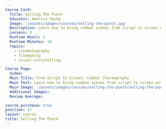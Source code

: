 ```yaml
---
Course Card:
  Title: Selling The Punch
  Educator: America Young
  Image: '/assets/images/courses/selling-the-punch.jpg'
  Description: Learn how to bring combat scenes from script to screen with professional stunt coordinators America Young and Graham Ehlers Sheldon.
  Lessons: 3
  Runtime Hours: 1
  Runtime Minutes: 34
  Topics:
    - cinematography
    - filmmaking
    - visual-storytelling

Course Page:
  Video:
  Main Title: From Script to Screen: Combat Choreography
  Main Text: Learn how to bring combat scenes from script to screen with professional stunt coordinators America Young and Graham Ehlers Sheldon.
  Main Image: '/assets/images/courses/selling-the-punch/selling-the-punch-main.jpg'
  Additional Images:
  Review Average:

course_purchase: true
position: 17
layout: course
title: Selling The Punch
---
```


